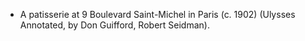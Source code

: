 - A patisserie at 9 Boulevard Saint-Michel in Paris (c. 1902) (Ulysses Annotated, by Don Guifford, Robert Seidman).